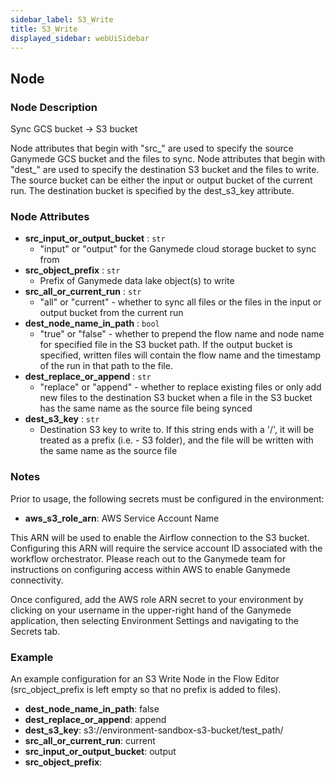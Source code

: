 ```yaml
---
sidebar_label: S3_Write
title: S3_Write
displayed_sidebar: webUiSidebar
---
```


## Node

### Node Description

Sync GCS bucket -\> S3 bucket

Node attributes that begin with "src_" are used to specify the source Ganymede GCS bucket and
the files to sync.  Node attributes that begin with "dest_" are used to specify the destination
S3 bucket and the files to write.  The source bucket can be either the input or output bucket of the current run. The destination bucket is specified by the dest_s3_key attribute.

### Node Attributes

- **src_input_or_output_bucket** : `str`
  - "input" or "output" for the Ganymede cloud storage bucket to sync from
- **src_object_prefix** : `str`
  - Prefix of Ganymede data lake object(s) to write
- **src_all_or_current_run** : `str`
  - "all" or "current" - whether to sync all files or the files in the input or output bucket from the current run
- **dest_node_name_in_path** : `bool`
  - "true" or "false" - whether to prepend the flow name and node name for specified file in the S3 bucket path.  If the output bucket is specified, written files will contain the flow name and the timestamp of the run in that path to the file.
- **dest_replace_or_append** : `str`
  - "replace" or "append" - whether to replace existing files or only add new files to the destination S3 bucket when a file in the S3 bucket has the same name as the source file being synced
- **dest_s3_key** : `str`
  - Destination S3 key to write to.  If this string ends with a '/', it will be treated as a prefix (i.e. - S3 folder), and the file will be written with the same name as the source file

### Notes

Prior to usage, the following secrets must be configured in the environment:

- **aws_s3_role_arn**: AWS Service Account Name

This ARN will be used to enable the Airflow connection to the S3 bucket. Configuring this ARN
will require the service account ID associated with the workflow orchestrator.  Please reach
out to the Ganymede team for instructions on configuring access within AWS to enable Ganymede
connectivity.

Once configured, add the AWS role ARN secret to your environment by clicking on your username in
the upper-right hand of the Ganymede application, then selecting Environment Settings and
navigating to the Secrets tab.

### Example

An example configuration for an S3 Write Node in the Flow Editor (src_object_prefix is left empty so that no prefix is added to files).

- **dest_node_name_in_path**: false
- **dest_replace_or_append**: append
- **dest_s3_key**: s3://environment-sandbox-s3-bucket/test_path/
- **src_all_or_current_run**: current
- **src_input_or_output_bucket**: output
- **src_object_prefix**\: 

